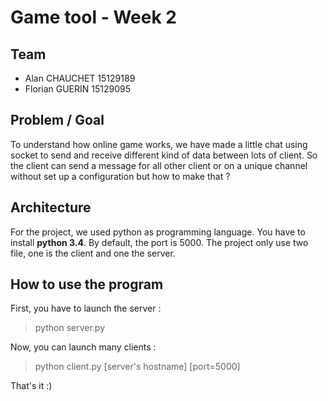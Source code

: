 # Game tool - Week 2

## Team
- Alan CHAUCHET 15129189
- Florian GUERIN 15129095

## Problem / Goal

To understand how online game works, we have made a little chat using socket to send and receive different kind of data between lots of client.
So the client can send a message for all other client or on a unique channel without set up a configuration but how to make that ?

## Architecture

For the project, we used python as programming language. You have to install **python 3.4**. By default, the port is 5000.
The project only use two file, one is the client and one the server. 

## How to use the program

First, you have to launch the server :

> python server.py

Now, you can launch many clients : 

> python client.py [server's hostname] [port=5000]

That's it :)

